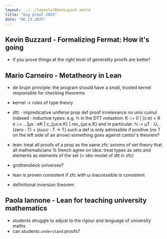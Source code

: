 ```yaml
---
layout: ../../layouts/BaseLayout.astro
title: "big proof 2025"
date: "06.13.2025"
---
```


## Kevin Buzzard - Formalizing Fermat: How it's going

- if you prove things at the right level of generality proofs are better!

## Mario Carneiro - Metatheory in Lean

- de brujin principle: the program should have a small, trusted kernel responsible for checking theorems
- kernel -> rules of type theory
- dtt:
    · impredicative uniferse prop
        def proof irrrelevance
        no univ cumul
        indexed
    · inductive types: e.g. ℕ
        in the DTT notaation: K ::= 0 | (c:e) + K
                                e ::= ...|μx : eK | c_{μx:e.K} | rec_{μx:e.K}
            and in particular: ℕ := μT : U₁ . (zero : T) + (succ : T → T)
            such a def is only admissible if positive (no T on the left side of an arrow)
            something goes against cantor's theorem?

- lean: treat all proofs of a prop as the same
    zfc: axioms of set theory that all mathematicians % french agree on
    idea: treat types as sets and elements as elements of the set (= obv model of dtt in zfc)
- grothendieck universes?
- lean is proven consistent if zfc with ω inaccessible is consistent
- definitional inversion theorem

## Paola Iannone - Lean for teaching university mathematics

- students struggle to adjust to the rigour and language of university maths
- can students `understand` proofs?
